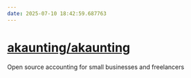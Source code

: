 ```yaml
---
date: 2025-07-10 18:42:59.687763
---
```


# [akaunting/akaunting](https://github.com/akaunting/akaunting)

Open source accounting for small businesses and freelancers